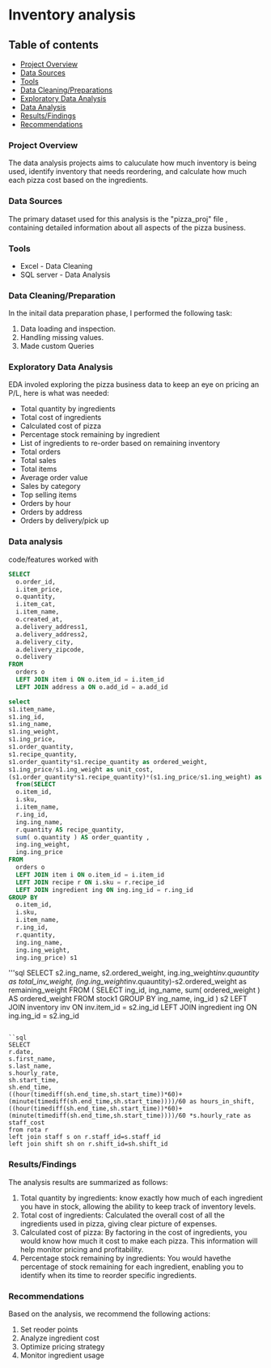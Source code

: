 # Inventory analysis

## Table of contents

- [Project Overview](#project-overview)
- [Data Sources](#data-sources)
- [Tools](#tools)
- [Data Cleaning/Preparations](#data-cleaningpreparation)
- [Exploratory Data Analysis](#exploratory-data-analysis)
- [Data Analysis](#data-analysis)
- [Results/Findings](#resultsfindings)
- [Recommendations](#recommendations)

### Project Overview

The data analysis projects aims to caluculate how much inventory is being used, identify inventory that needs reordering, and calculate how much each pizza cost based on the ingredients.

### Data Sources

The primary dataset used for this analysis is the "pizza_proj" file , containing detailed information about all aspects of the pizza business.

### Tools

- Excel - Data Cleaning
- SQL server - Data Analysis


### Data Cleaning/Preparation

In the initail data preparation phase, I performed the following task:
1. Data loading and inspection.
2. Handling missing values.
3. Made custom Queries

### Exploratory Data Analysis

EDA involed exploring the pizza business data to keep an eye on pricing an P/L, here is what was needed:

- Total quantity by ingredients
- Total cost of ingredients
- Calculated cost of pizza
- Percentage stock remaining by ingredient
- List of ingredients to re-order based on remaining inventory
- Total orders
- Total sales
- Total items
- Average order value
- Sales by category
- Top selling items
- Orders by hour
- Orders by address
- Orders by delivery/pick up


### Data analysis

code/features worked with

```sql
SELECT
  o.order_id,
  i.item_price,
  o.quantity,
  i.item_cat,
  i.item_name,
  o.created_at,
  a.delivery_address1,
  a.delivery_address2,
  a.delivery_city,
  a.delivery_zipcode,
  o.delivery 
FROM
  orders o
  LEFT JOIN item i ON o.item_id = i.item_id
  LEFT JOIN address a ON o.add_id = a.add_id
```

```sql
select
s1.item_name,
s1.ing_id,
s1.ing_name,
s1.ing_weight,
s1.ing_price,
s1.order_quantity,
s1.recipe_quantity,
s1.order_quantity*s1.recipe_quantity as ordered_weight,
s1.ing_price/s1.ing_weight as unit_cost,
(s1.order_quantity*s1.recipe_quantity)*(s1.ing_price/s1.ing_weight) as ingredient_cost
  from(SELECT
  o.item_id,
  i.sku,
  i.item_name,
  r.ing_id,
  ing.ing_name,
  r.quantity AS recipe_quantity,
  sum( o.quantity ) AS order_quantity ,
  ing.ing_weight,
  ing.ing_price 
FROM
  orders o
  LEFT JOIN item i ON o.item_id = i.item_id 
  LEFT JOIN recipe r ON i.sku = r.recipe_id
  LEFT JOIN ingredient ing ON ing.ing_id = r.ing_id 
GROUP BY
  o.item_id,
  i.sku,
  i.item_name,
  r.ing_id,
  r.quantity,
  ing.ing_name,
  ing.ing_weight,
  ing.ing_price) s1
```

'''sql
SELECT
  s2.ing_name,
  s2.ordered_weight,
  ing.ing_weight*inv.quauntity as total_inv_weight,
  (ing.ing_weight*inv.quauntity)-s2.ordered_weight as remaining_weight
FROM
  ( SELECT ing_id, ing_name, sum( ordered_weight ) AS ordered_weight FROM stock1 GROUP BY ing_name, ing_id ) s2
  LEFT JOIN inventory inv ON inv.item_id = s2.ing_id
  LEFT JOIN ingredient ing ON ing.ing_id = s2.ing_id
  ```

``sql
SELECT
r.date,
s.first_name,
s.last_name,
s.hourly_rate,
sh.start_time,
sh.end_time,
((hour(timediff(sh.end_time,sh.start_time))*60)+(minute(timediff(sh.end_time,sh.start_time))))/60 as hours_in_shift,
((hour(timediff(sh.end_time,sh.start_time))*60)+(minute(timediff(sh.end_time,sh.start_time))))/60 *s.hourly_rate as staff_cost
from rota r
left join staff s on r.staff_id=s.staff_id
left join shift sh on r.shift_id=sh.shift_id
```

### Results/Findings

The analysis results are summarized as follows:
1. Total quantity by ingredients: know exactly how much of each ingredient you have in stock, allowing the ability to keep track of inventory levels.
2. Total cost of ingredients: Calculated the overall cost of all the ingredients used in pizza, giving clear picture of expenses.
3. Calculated cost of pizza: By factoring in the cost of ingredients, you would know how much it cost to make each pizza. This information will help monitor pricing and profitability.
4. Percentage stock remaining by ingredients: You would havethe percentage of stock remaining for each ingredient, enabling you to identify when its time to reorder specific ingredients.


### Recommendations

Based on the analysis, we recommend the following actions:
1. Set reoder points
2. Analyze ingredient cost
3. Optimize pricing strategy
4. Monitor ingredient usage



